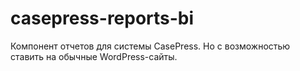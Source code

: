 # casepress-reports-bi
Компонент отчетов для системы CasePress. Но с возможностью ставить на обычные WordPress-сайты.
